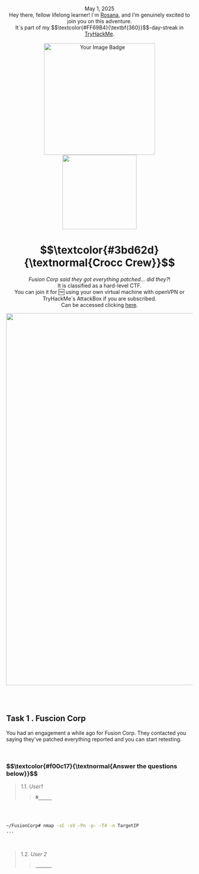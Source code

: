 <p align="center">May 1, 2025<br>
Hey there, fellow lifelong learner! I´m <a href="https://www.linkedin.com/in/rosanafssantos/">Rosana</a>, and I’m genuinely excited to join you on this adventure.<br>
It´s part of my $$\textcolor{#FF69B4}{\textbf{360}}$$-day-streak in  <a href="https://tryhackme.com">TryHackMe</a>.<br><br>
<img width="300px" src="" alt="Your Image Badge"><br>
<img width="200px" src="https://github.com/user-attachments/assets/28b561fc-e1c5-4660-a1d1-35253055f98b"><br></p>
<h1 align="center"> $$\textcolor{#3bd62d}{\textnormal{Crocc Crew}}$$</h1>
<p align="center"><em>Fusion Corp said they got everything patched... did they?</em>!<br>
It is classified as a hard-level CTF.<br>
You can join it for 🆓 using your own virtual machine with openVPN or TryHackMe´s AttackBox if you are subscribed.<br>
Can be accessed clicking  <a href="https://tryhackme.com/room/fusioncorp">here</a>.</p>

<p align="center"> <img width="1000px" src=""> </p>


<br>
<br>

<h2>Task 1 . Fuscion Corp</h2>


<p>You had an engagement a while ago for Fusion Corp. They contacted you saying they've patched everything reported and you can start retesting.</p>

<br>
<h3 align="left"> $$\textcolor{#f00c17}{\textnormal{Answer the questions below}}$$ </h3>


> 1.1. <em>User1</em><br><a id='1.1'></a>
>> <strong><code>N_____</code></strong><br>
<p></p>

<br>

<br>

```bash
~/FusionCorp# nmap -sC -sV -Pn -p- -T4 -n TargetIP
...


```

<br>

> 1.2. <em>User 2</em><br><a id='1.2'></a>
>> <strong><code>______</code></strong><br>
<p></p>



